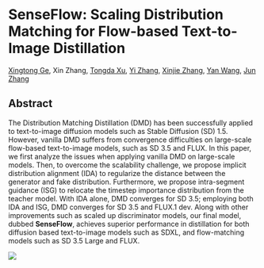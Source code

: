 # SenseFlow: Scaling Distribution Matching for Flow-based Text-to-Image Distillation

[Xingtong Ge](https://xingtongge.github.io/), Xin Zhang, [Tongda Xu](https://inkosizhong.github.io/), [Yi Zhang](https://zhangyi-3.github.io/), [Xinjie Zhang](https://xinjie-q.github.io/), [Yan Wang](https://yanwang202199.github.io/), [Jun Zhang](https://eejzhang.people.ust.hk/)

## Abstract

The Distribution Matching Distillation (DMD) has been successfully applied to text-to-image diffusion models such as Stable Diffusion (SD) 1.5. However, vanilla DMD suffers from convergence difficulties on large-scale flow-based text-to-image models, such as SD 3.5 and FLUX. In this paper, we first analyze the issues when applying vanilla DMD on large-scale models. Then, to overcome the scalability challenge, we propose implicit distribution alignment (IDA) to regularize the distance between the generator and fake distribution. Furthermore, we propose intra-segment guidance (ISG) to relocate the timestep importance distribution from the teacher model. With IDA alone, DMD converges for SD 3.5; employing both IDA and ISG, DMD converges for SD 3.5 and FLUX.1 dev. Along with other improvements such as scaled up discriminator models, our final model, dubbed **SenseFlow**, achieves superior performance in distillation for both diffusion based text-to-image models such as SDXL, and flow-matching models such as SD 3.5 Large and FLUX.

![](imgs/Fig1_final.png)
